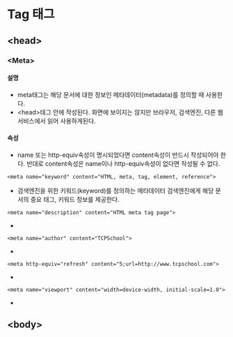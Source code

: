 # Tag 태그

## &lt;head&gt;

### &lt;Meta&gt;

#### 설명

* meta태그는 해당 문서에 대한 정보인 메타데이터\(metadata\)를 정의할 때 사용한다.
* &lt;head&gt;태그 안에 작성된다. 화면에 보이지는 않지만 브라우저, 검색엔진, 다른 웹 서비스에서 읽어 사용하게된다.

#### 속성

* name 또는 http-equiv속성이 명시되었다면 content속성이 반드시 작성되어야 한다. 반대로 content속성은 name이나 http-equiv속성이 없다면 작성될 수 없다.

```markup
<meta name="keyword" content="HTML, meta, tag, element, reference">
```

* 검색엔진을 위한 키워드\(keyword\)를 정의하는 메타데이터 검색엔진에게 해당 문서의 중요 태그, 키워드 정보를 제공한다.

```markup
<meta name="description" content="HTML meta tag page">
```

* 
```markup
<meta name="author" content="TCPSchool">
```

* 
```markup
<meta http-equiv="refresh" content="5;url=http://www.tcpschool.com">
```

* 
```markup
<meta name="viewport" content="width=device-width, initial-scale=1.0">
```

* 
## &lt;body&gt;

